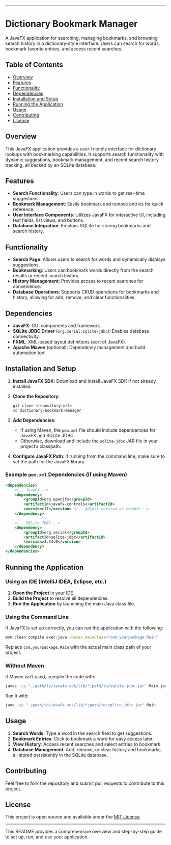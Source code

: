 

---

# Dictionary Bookmark Manager

A JavaFX application for searching, managing bookmarks, and browsing search history in a dictionary-style interface. Users can search for words, bookmark favorite entries, and access recent searches.

## Table of Contents
- [Overview](#overview)
- [Features](#features)
- [Functionality](#functionality)
- [Dependencies](#dependencies)
- [Installation and Setup](#installation-and-setup)
- [Running the Application](#running-the-application)
- [Usage](#usage)
- [Contributing](#contributing)
- [License](#license)

## Overview

This JavaFX application provides a user-friendly interface for dictionary lookups with bookmarking capabilities. It supports search functionality with dynamic suggestions, bookmark management, and recent search history tracking, all backed by an SQLite database.

## Features

- **Search Functionality**: Users can type in words to get real-time suggestions.
- **Bookmark Management**: Easily bookmark and remove entries for quick reference.
- **User Interface Components**: Utilizes JavaFX for interactive UI, including text fields, list views, and buttons.
- **Database Integration**: Employs SQLite for storing bookmarks and search history.

## Functionality

- **Search Page**: Allows users to search for words and dynamically displays suggestions.
- **Bookmarking**: Users can bookmark words directly from the search results or recent search history.
- **History Management**: Provides access to recent searches for convenience.
- **Database Operations**: Supports CRUD operations for bookmarks and history, allowing for add, remove, and clear functionalities.

## Dependencies

- **JavaFX**: GUI components and framework.
- **SQLite JDBC Driver** (`org.xerial:sqlite-jdbc`): Enables database connectivity.
- **FXML**: XML-based layout definitions (part of JavaFX).
- **Apache Maven** (optional): Dependency management and build automation tool.

## Installation and Setup

1. **Install JavaFX SDK**: Download and install JavaFX SDK if not already installed.
2. **Clone the Repository**:
   ```bash
   git clone <repository-url>
   cd dictionary-bookmark-manager
   ```

3. **Add Dependencies**:
   - If using Maven, the `pom.xml` file should include dependencies for JavaFX and SQLite JDBC.
   - Otherwise, download and include the `sqlite-jdbc` JAR file in your project’s classpath.

4. **Configure JavaFX Path**: If running from the command line, make sure to set the path for the JavaFX library.

### Example `pom.xml` Dependencies (if using Maven)

```xml
<dependencies>
    <!-- JavaFX -->
    <dependency>
        <groupId>org.openjfx</groupId>
        <artifactId>javafx-controls</artifactId>
        <version>17</version> <!-- Adjust version as needed -->
    </dependency>

    <!-- SQLite JDBC -->
    <dependency>
        <groupId>org.xerial</groupId>
        <artifactId>sqlite-jdbc</artifactId>
        <version>3.34.0</version>
    </dependency>
</dependencies>
```

## Running the Application

### Using an IDE (IntelliJ IDEA, Eclipse, etc.)

1. **Open the Project** in your IDE.
2. **Build the Project** to resolve all dependencies.
3. **Run the Application** by launching the main Java class file.

### Using the Command Line

If JavaFX is set up correctly, you can run the application with the following:

```bash
mvn clean compile exec:java -Dexec.mainClass="com.yourpackage.Main"
```

Replace `com.yourpackage.Main` with the actual main class path of your project.

### Without Maven

If Maven isn’t used, compile the code with:

```bash
javac -cp ".;path/to/javafx-sdk/lib/*;path/to/sqlite-jdbc.jar" Main.java
```

Run it with:

```bash
java -cp ".;path/to/javafx-sdk/lib/*;path/to/sqlite-jdbc.jar" Main
```

## Usage

1. **Search Words**: Type a word in the search field to get suggestions.
2. **Bookmark Entries**: Click to bookmark a word for easy access later.
3. **View History**: Access recent searches and select entries to bookmark.
4. **Database Management**: Add, remove, or clear history and bookmarks, all stored persistently in the SQLite database.

## Contributing

Feel free to fork the repository and submit pull requests to contribute to this project.

## License

This project is open source and available under the [MIT License](LICENSE).

---

This README provides a comprehensive overview and step-by-step guide to set up, run, and use your application.
